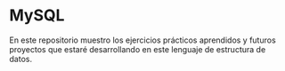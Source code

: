 # MySQL
En este repositorio muestro los ejercicios prácticos aprendidos y futuros proyectos que estaré desarrollando en este lenguaje de estructura de datos.
